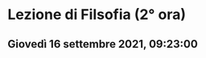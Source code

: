 # Lezione di Filsofia (2° ora) 
## Giovedì 16 settembre 2021, 09:23:00
<!--stackedit_data:
eyJoaXN0b3J5IjpbMjA4OTExNzY0MV19
-->